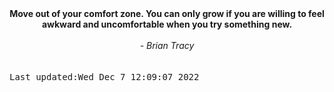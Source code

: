 
<div align="center"><b><span>Move out of your comfort zone. You can only grow if you are willing to feel awkward and uncomfortable when you try something new.</span></b><br><br><i> - Brian Tracy</i></div>
<br><br><kbd>Last updated:Wed Dec  7 12:09:07 2022</kbd>